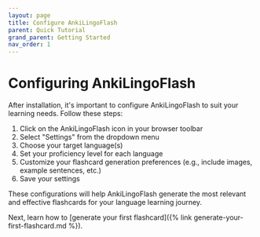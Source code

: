 ```yaml
---
layout: page
title: Configure AnkiLingoFlash
parent: Quick Tutorial
grand_parent: Getting Started
nav_order: 1
---
```


# Configuring AnkiLingoFlash

After installation, it's important to configure AnkiLingoFlash to suit your learning needs. Follow these steps:

1. Click on the AnkiLingoFlash icon in your browser toolbar
2. Select "Settings" from the dropdown menu
3. Choose your target language(s)
4. Set your proficiency level for each language
5. Customize your flashcard generation preferences (e.g., include images, example sentences, etc.)
6. Save your settings

These configurations will help AnkiLingoFlash generate the most relevant and effective flashcards for your language learning journey.

Next, learn how to [generate your first flashcard]({% link generate-your-first-flashcard.md %}).